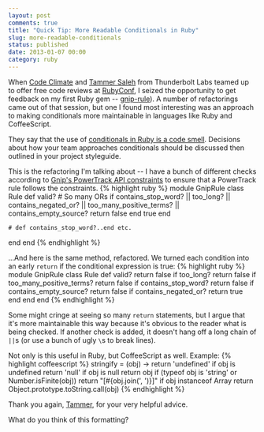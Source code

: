```yaml
---
layout: post
comments: true
title: "Quick Tip: More Readable Conditionals in Ruby"
slug: more-readable-conditionals
status: published
date: 2013-01-07 00:00
category: ruby
---
```


When [Code Climate](https://codeclimate.com/) and [Tammer Saleh](https://twitter.com/tsaleh) from Thunderbolt Labs
teamed up to offer free code reviews at [RubyConf](http://rubyconf.org/),
I seized the opportunity to get feedback on my first Ruby gem -- [gnip-rule](https://github.com/eriwen/gnip-rule)).
A number of refactorings came out of that session, but one I found most interesting was an approach to making
conditionals more maintainable in languages like Ruby and CoffeeScript.

They say that the use of [conditionals in Ruby is a code smell](http://ghendry.net/refactor.html#dc).
Decisions about how your team approaches conditionals should be discussed then outlined in your project styleguide.

This is the refactoring I'm talking about -- I have a bunch of different checks according to
[Gnip's PowerTrack API constraints](http://support.gnip.com/customer/portal/articles/600659-powertrack-generic#Rules) to
ensure that a PowerTrack rule follows the constraints.
{% highlight ruby %}
module GnipRule
  class Rule
    def valid?
      # So many ORs
      if contains_stop_word? || too_long? || contains_negated_or? || too_many_positive_terms? || contains_empty_source?
        return false
      end
      true
    end

    # def contains_stop_word?..end etc.
  end
end
{% endhighlight %}

...And here is the same method, refactored. We turned each condition into an early `return` if the conditional expression is true:
{% highlight ruby %}
module GnipRule
  class Rule
    def valid?
      return false if too_long?
      return false if too_many_positive_terms?
      return false if contains_stop_word?
      return false if contains_empty_source?
      return false if contains_negated_or?
      return true
    end
  end
end
{% endhighlight %}

Some might cringe at seeing so many `return` statements, but I argue that it's more maintainable this way because it's
obvious to the reader what is being checked. If another check is added, it doesn't hang off a long chain of `||`s (or
use a bunch of ugly `\`s to break lines).

Not only is this useful in Ruby, but CoffeeScript as well. Example:
{% highlight coffeescript %}
stringify = (obj) ->
  return 'undefined' if obj is undefined
  return 'null' if obj is null
  return obj if (typeof obj is 'string' or Number.isFinite(obj))
  return "[#{obj.join(', ')}]" if obj instanceof Array
  return Object.prototype.toString.call(obj)
{% endhighlight %}

Thank you again, [Tammer](https://twitter.com/tsaleh), for your very helpful advice.

What do you think of this formatting?
